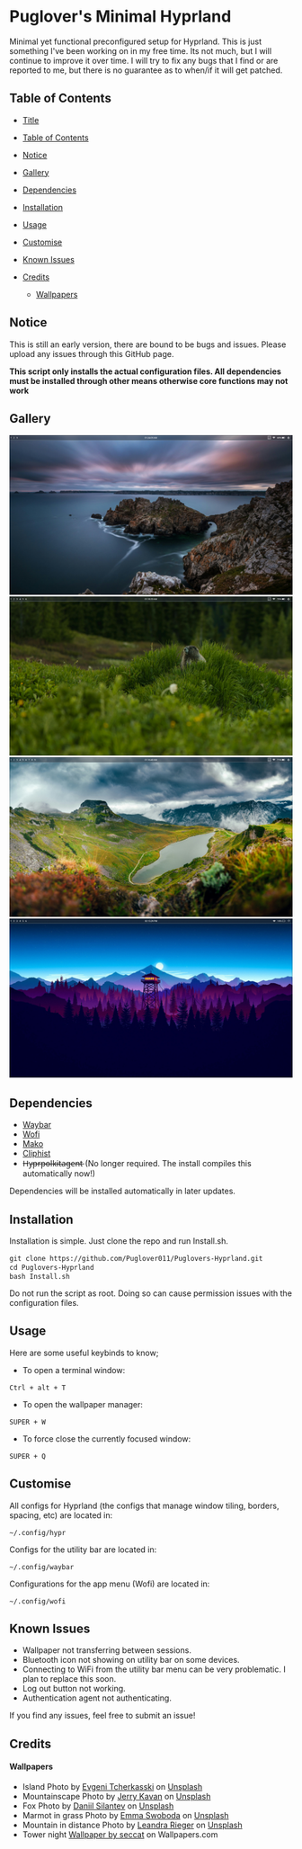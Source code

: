 # Puglover's Minimal Hyprland

Minimal yet functional preconfigured setup for Hyprland. This is just something I've been working on in my free time. Its not much, but I will continue to improve it over time. I will try to fix any bugs that I find or are reported to me, but there is no guarantee as to when/if it will get patched.

## Table of Contents

- <a href="https://github.com/Puglover011/Puglovers-Hyprland/blob/main/README.md#puglovers-minimal-hyprland">Title</a>

- <a href="https://github.com/Puglover011/Puglovers-Hyprland/blob/main/README.md#table-of-contents">Table of Contents</a>

- <a href="https://github.com/Puglover011/Puglovers-Hyprland/blob/main/README.md#notice">Notice</a>

- <a href="https://github.com/Puglover011/Puglovers-Hyprland/blob/main/README.md#gallery">Gallery</a>

- <a href="https://github.com/Puglover011/Puglovers-Hyprland/blob/main/README.md#dependencies">Dependencies</a>

- <a href="https://github.com/Puglover011/Puglovers-Hyprland/blob/main/README.md#installation">Installation</a>

- <a href="https://github.com/Puglover011/Puglovers-Hyprland/blob/main/README.md#usage">Usage</a>

- <a href="https://github.com/Puglover011/Puglovers-Hyprland/blob/main/README.md#customise">Customise</a>

- <a href="https://github.com/Puglover011/Puglovers-Hyprland/blob/main/README.md#known-issues">Known Issues</a>

- <a href="https://github.com/Puglover011/Puglovers-Hyprland/blob/main/README.md#credits">Credits</a>

  - <a href="https://github.com/Puglover011/Puglovers-Hyprland/blob/main/README.md#wallpapers">Wallpapers</a>

## Notice
This is still an early version, there are bound to be bugs and issues. Please upload any issues through this GitHub page.

**This script only installs the actual configuration files. All dependencies must be installed through other means otherwise core functions may not work**


## Gallery

![Island](https://github.com/Puglover011/Puglovers-Hyprland/blob/main/Screenshots/Island.png?raw=true)
![Marmot](https://github.com/Puglover011/Puglovers-Hyprland/blob/main/Screenshots/Marmot.png?raw=true)
![Mountainscape](https://github.com/Puglover011/Puglovers-Hyprland/blob/main/Screenshots/Mountainscape.png?raw=true)
![Forest Tower](https://github.com/Puglover011/Puglovers-Hyprland/blob/main/Screenshots/Forest_Tower.png?raw=true)

## Dependencies

* [Waybar](https://github.com/Alexays/Waybar)
* [Wofi](https://github.com/SimplyCEO/wofi)
* [Mako](https://github.com/emersion/mako)
* [Cliphist](https://github.com/sentriz/cliphist)
* H̶y̶p̶r̶p̶o̶l̶k̶i̶t̶a̶g̶e̶n̶t̶ (No longer required. The install compiles this automatically now!)

Dependencies will be installed automatically in later updates.

## Installation

Installation is simple. Just clone the repo and run Install.sh.
```shell
git clone https://github.com/Puglover011/Puglovers-Hyprland.git
cd Puglovers-Hyprland
bash Install.sh
```
Do not run the script as root. Doing so can cause permission issues with the configuration files.

## Usage
Here are some useful keybinds to know;

- To open a terminal window:
```Keystroke
Ctrl + alt + T 
```

- To open the wallpaper manager:
```Keystroke
SUPER + W
```

- To force close the currently focused window:
```Keystroke
SUPER + Q
````

## Customise
All configs for Hyprland (the configs that manage window tiling, borders, spacing, etc) are located in:
````Directory
~/.config/hypr
````
Configs for the utility bar are located in:
````Directory
~/.config/waybar
````
Configurations for the app menu (Wofi) are located in:
````Directory
~/.config/wofi

````

## Known Issues
- Wallpaper not transferring between sessions.
- Bluetooth icon not showing on utility bar on some devices.
- Connecting to WiFi from the utility bar menu can be very problematic. I plan to replace this soon.
- Log out button not working.
- Authentication agent not authenticating.

If you find any issues, feel free to submit an issue!


## Credits
#### Wallpapers
- Island Photo by <a href="https://unsplash.com/@evgenit?utm_content=creditCopyText&utm_medium=referral&utm_source=unsplash">Evgeni Tcherkasski</a> on <a href="https://unsplash.com/photos/dramatic-ocean-seascape-with-rocky-coastline-at-dusk-rgIHfdb4E08?utm_content=creditCopyText&utm_medium=referral&utm_source=unsplash">Unsplash</a>
- Mountainscape Photo by <a href="https://unsplash.com/@jerrykavan?utm_content=creditCopyText&utm_medium=referral&utm_source=unsplash">Jerry Kavan</a> on <a href="https://unsplash.com/photos/dramatic-mountain-landscape-with-a-lake-and-stormy-sky-F2UvQ-iIqqA?utm_content=creditCopyText&utm_medium=referral&utm_source=unsplash">Unsplash</a>
- Fox Photo by <a href="https://unsplash.com/@betagamma?utm_content=creditCopyText&utm_medium=referral&utm_source=unsplash">Daniil Silantev</a> on <a href="https://unsplash.c om/photos/a-fox-rests-in-tall-grass-at-dawn-Rl7SZ19fgRQ?utm_content=creditCopyText&utm_medium=referral&utm_source=unsplash">Unsplash</a>
- Marmot in grass Photo by <a href="https://unsplash.com/@emmakphoto?utm_content=creditCopyText&utm_medium=referral&utm_source=unsplash">Emma Swoboda</a> on <a href="https://unsplash.com/photos/a-marmot-peeking-out-from-tall-grass-2yzmBTrdrac?utm_content=creditCopyText&utm_medium=referral&utm_source=unsplash">Unsplash</a>
- Mountain in distance Photo by <a href="https://unsplash.com/@leandrarieger?utm_content=creditCopyText&utm_medium=referral&utm_source=unsplash">Leandra Rieger</a> on <a href="https://unsplash.com/photos/dramatic-clouds-hover-over-an-autumn-landscape-gR5B7ocb-Ww?utm_content=creditCopyText&utm_medium=referral&utm_source=unsplash">Unsplash</a>
- Tower night <a href="https://wallpapers.com/wallpapers/chill-4k-lighthouse-art-kp2abbznw07w1e3c.html">Wallpaper by seccat</a> on Wallpapers.com
